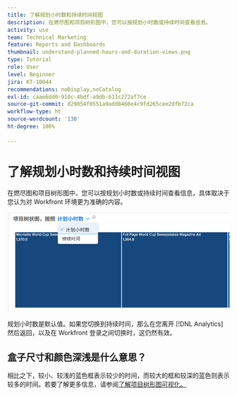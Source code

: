 ```yaml
---
title: 了解规划小时数和持续时间视图
description: 在燃尽图和项目树形图中，您可以按规划小时数或持续时间查看信息。
activity: use
team: Technical Marketing
feature: Reports and Dashboards
thumbnail: understand-planned-hours-and-duration-views.png
type: Tutorial
role: User
level: Beginner
jira: KT-10044
recommendations: noDisplay,noCatalog
exl-id: caae6dd0-910c-4bdf-a9db-611c272af7ce
source-git-commit: d29054f0551a9add8460e4c9fd265cee2dfb72ca
workflow-type: ht
source-wordcount: '130'
ht-degree: 100%

---
```


# 了解规划小时数和持续时间视图

在燃尽图和项目树形图中，您可以按规划小时数或持续时间查看信息，具体取决于您认为对 Workfront 环境更为准确的内容。

![选择规划小时数而不是持续时间的图像](assets/section-1-5.png)



规划小时数是默认值。如果您切换到持续时间，那么在您离开 [!DNL Analytics] 然后返回，以及在 Workfront 登录之间切换时，这仍然有效。

## 盒子尺寸和颜色深浅是什么意思？

相比之下，较小、较浅的蓝色框表示较少的时间，而较大的框和较深的蓝色则表示较多的时间。若要了解更多信息，请参阅[了解项目树形图可视化。](https://experienceleague.adobe.com/docs/workfront/using/reporting/enhanced-analytics/project-treemap-overview.html?lang=zh-Hans)
